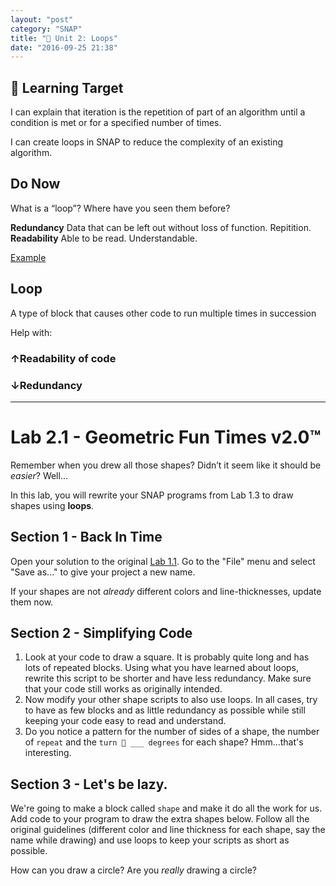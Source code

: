 ```yaml
---
layout: "post"
category: "SNAP"
title: "🔁 Unit 2: Loops"
date: "2016-09-25 21:38"
---
```


## 🎯 Learning Target
I can explain that iteration is the repetition of part of an algorithm until a condition is met or for a specified number of times.

I can create loops in SNAP to reduce the complexity of an existing algorithm.

## Do Now
What is a “loop”? Where have you seen them before?

**Redundancy**
Data that can be left out without loss of function. Repitition.
**Readability**
Able to be read. Understandable.

[Example](http://snap.berkeley.edu/snapsource/snap.html#present:Username=brettwo&ProjectName=Lesson%202.1%20Example)

## Loop
A type of block that causes other code to run multiple times in succession

Help with:

### ↑Readability of code

### ↓Redundancy

---

# Lab 2.1 - Geometric Fun Times v2.0™
Remember when you drew all those shapes? Didn’t it seem like it should be _easier_? Well...

In this lab, you will rewrite your SNAP programs from Lab 1.3 to draw shapes using **loops**.

## Section 1 - Back In Time

Open your solution to the original [Lab 1.1](http://bsk.education/CS9/2016/09/15/lab-1-1/). Go to the "File" menu and select "Save as..." to give your project a new name.

If your shapes are not _already_ different colors and line-thicknesses, update them now.


## Section 2 - Simplifying Code
1. Look at your code to draw a square. It is probably quite long and has lots of repeated blocks. Using what you have learned about loops, rewrite this script to be shorter and have less redundancy. Make sure that your code still works as originally intended.
2. Now modify your other shape scripts to also use loops. In all cases, try to have as few blocks and as little redundancy as possible while still keeping your code easy to read and understand.
3. Do you notice a pattern for the number of sides of a shape, the number of `repeat` and the `turn 🔄 ___ degrees` for each shape? Hmm...that's interesting.

## Section 3 - Let's be lazy.

We're going to make a block called `shape` and make it do all the work for us.
Add code to your program to draw the extra shapes below. Follow all the original guidelines (different color and line thickness for each shape, say the name while drawing) and use loops to keep your scripts as short as possible.



How can you draw a circle? Are you _really_ drawing a circle?
